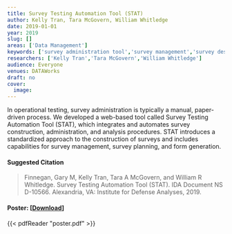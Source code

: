 ```yaml
---
title: Survey Testing Automation Tool (STAT)
author: Kelly Tran, Tara McGovern, William Whitledge
date: 2019-01-01
year: 2019
slug: []
areas: ['Data Management']
keywords: ['survey administration tool','survey management','survey design and analysis']
researchers: ['Kelly Tran','Tara McGovern','William Whitledge']
audience: Everyone
venues: DATAWorks
draft: no
cover:
  image: 
---
```




In operational testing, survey administration is typically a manual, paper-driven process. We developed a web-based tool called Survey Testing Automation Tool (STAT), which integrates and automates survey construction, administration, and analysis procedures. STAT introduces a standardized approach to the construction of surveys and includes capabilities for survey management, survey planning, and form generation.

#### Suggested Citation
> Finnegan, Gary M, Kelly Tran, Tara A McGovern, and William R Whitledge. Survey Testing Automation Tool (STAT). IDA Document NS D-10566. Alexandria, VA: Institute for Defense Analyses, 2019.





#### Poster: [[Download](poster.pdf)]
{{< pdfReader "poster.pdf" >}}
